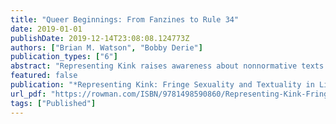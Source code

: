 ```yaml
---
title: "Queer Beginnings: From Fanzines to Rule 34"
date: 2019-01-01
publishDate: 2019-12-14T23:08:08.124773Z
authors: ["Brian M. Watson", "Bobby Derie"]
publication_types: ["6"]
abstract: "Representing Kink raises awareness about nonnormative texts and erotic practices and desires through engagement with marginalized texts, practices, and ways of reading. It offers kinky readings of..."
featured: false
publication: "*Representing Kink: Fringe Sexuality and Textuality in Literature, Digital Narrative, and Popular Culture*"
url_pdf: "https://rowman.com/ISBN/9781498590860/Representing-Kink-Fringe-Sexuality-and-Textuality-in-Literature-Digital-Narrative-and-Popular-Culture"
tags: ["Published"]
---
```



